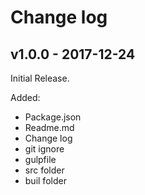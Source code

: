 # Change log

## v1.0.0 - 2017-12-24

Initial Release.

Added:
- Package.json
- Readme.md
- Change log 
- git ignore
- gulpfile
- src folder
- buil folder
